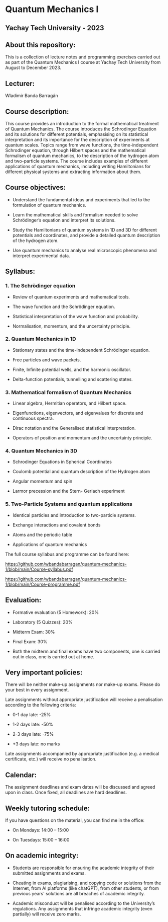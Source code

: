 # Quantum Mechanics I 

## Yachay Tech University - 2023

## About this repository:
This is a collection of lecture notes and programming exercises carried out as part of the Quantum Mechanics I course at Yachay Tech University from August to December 2023.

## Lecturer:
Wladimir Banda Barragán

## Course description:
This course provides an introduction to the formal mathematical treatment of Quantum Mechanics. The course introduces the Schrodinger Equation and its solutions for different potentials, emphasising on its statistical interpretation and its importance for the description of experiments at quantum scales. Topics range from wave functions, the time-independent Schrodinger equation, through Hilbert spaces and the mathematical formalism of quantum mechanics, to the description of the hydrogen atom and two-particle systems. The course includes examples of different applications of quantum mechanics, including writing Hamiltonians for different physical systems and extracting information about them.

## Course objectives:
- Understand the fundamental ideas and experiments that led to the formulation of quantum mechanics.

- Learn the mathematical skills and formalism needed to solve Schrödinger’s equation and interpret its solutions.

- Study the Hamiltonians of quantum systems in 1D and 3D for different potentials and coordinates, and provide a detailed quantum description of the hydrogen atom.

- Use quantum mechanics to analyse real microscopic phenomena and interpret experimental data.

## Syllabus:
### 1. The Schrödinger equation

- Review of quantum experiments and mathematical tools.

- The wave function and the Schrödinger equation.

- Statistical interpretation of the wave function and probability.

- Normalisation, momentum, and the uncertainty principle.

### 2. Quantum Mechanics in 1D

- Stationary states and the time-independent Schrödinger equation.

- Free particles and wave packets.

- Finite, Infinite potential wells, and the harmonic oscillator.

- Delta-function potentials, tunnelling and scattering states.

### 3. Mathematical formalism of Quantum Mechanics

- Linear algebra, Hermitian operators, and Hilbert space.

- Eigenfunctions, eigenvectors, and eigenvalues for discrete and continuous spectra.

- Dirac notation and the Generalised statistical interpretation.

- Operators of position and momentum and the uncertainty principle.

### 4. Quantum Mechanics in 3D

- Schrodinger Equations in Spherical Coordinates

- Coulomb potential and quantum description of the Hydrogen atom

- Angular momentum and spin

- Larmor precession and the Stern- Gerlach experiment

### 5. Two-Particle Systems and quantum applications

- Identical particles and introduction to two-particle systems.

- Exchange interactions and covalent bonds

- Atoms and the periodic table

- Applications of quantum mechanics


The full course syllabus and programme can be found here:

https://github.com/wbandabarragan/quantum-mechanics-1/blob/main/Course-syllabus.pdf

https://github.com/wbandabarragan/quantum-mechanics-1/blob/main/Course-programme.pdf

## Evaluation:

- Formative evaluation (5 Homework): 20%

- Laboratory (5 Quizzes): 20%

- Midterm Exam: 30%

- Final Exam: 30%

- Both the midterm and final exams have two components, one is carried out in class, one is carried out at home.

## Very important policies:

There will be neither make-up assignments nor make-up exams. Please do your best in every assignment.

Late assignments without appropriate justification will receive a penalisation according to the following criteria:

- 0-1 day late: -25%

- 1-2 days late: -50%

- 2-3 days late: -75%

- +3 days late: no marks

Late assignments accompanied by appropriate justification (e.g. a medical certificate, etc.) will receive no penalisation.


## Calendar:

The assignment deadlines and exam dates will be discussed and agreed upon in class. Once fixed, all deadlines are hard deadlines.


## Weekly tutoring schedule:

If you have questions on the material, you can find me in the office:

- On Mondays: 14:00 – 15:00 

- On Tuesdays: 15:00 – 16:00


## On academic integrity:

- Students are responsible for ensuring the academic integrity of their submitted assignments and exams.

- Cheating in exams, plagiarising, and copying code or solutions from the Internet, from AI platforms (like chatGPT), from other students, or from previous years' solutions are all breaches of academic integrity.

- Academic misconduct will be penalised according to the University’s regulations. Any assignments that infringe academic integrity (even partially) will receive zero marks.

